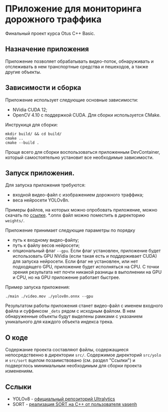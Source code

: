 # ПРиложение для мониторинга дорожного траффика
Финальный проект курса Otus C++ Basic.

## Назначение приложения
Приложение позволяет обрабатывать видео-поток, обнаруживать и отслеживать в нем транспортные средства и пешеходов, а также другие объекты.

## Зависимости и сборка
Приложение использует следующие основные зависимости:
- NVidia CUDA 12;
- OpenCV 4.10 с поддержкой CUDA.
Для сборки используется CMake.

Инструкиця для сборки:
```shell
mkdir build/ && cd build/
cmake ..
cmake --build .
```

Проще всего для сборки воспользоваться приложенным DevContainer, который самостоятельно установит все необходимые зависимости.

## Запуск приложения.
Для запуска приложения требуются:

- входной видео-файл с изображением дорожного траффика;
- веса нейросети YOLOv8n.

Примеры файлов, на которых можно опробовать приложение, можно скачать по [ссылке](https://disk.yandex.ru/d/CtuH7ehtXpyHog). *.onnx файл можно поместить в директорию ```weights/```.

Приложение принимает следующие параметры по порядку
- путь к входному видео-файлу;
- путь к файлу весов нейросети;
- опциональный флаг ```--gpu```. Если флаг установлен, приложение будет использовать GPU NVidia (если такая есть и поддерживает CUDA) для запуска нейросети. Если флаг не установлен, или нет подходящего GPU, приложение будет исполняться на CPU. С точки зрения результата нет почти никакой разницы в выполнении на GPU и CPU, но на GPU приложение работает быстрее.

Пример запуска приложения:
```shell
./main ./video.mov ./yolov8n.onnx --gpu
```

Результатом работы приложения станет видео-файл с именем входного файла и суффиксом ```_dets``` рядом с исходным файлом. В нем обнаруженные объекты будут выделены рамками с указанием уникального для каждого объекта индекса трека.

## О коде
Содержание проекта составляют файлы, содержащиеся непосредственно в директории ```src/```. Содержимое директорий ```src/yolo``` и ```src/sort``` вцелом позаимствовано (см. раздел "Ссылки") и подверглось минимальным необходимым для сборки проекта изменениям.

## Сслыки
- YOLOv8 - [официальный репозиторий Ultralytics](https://github.com/ultralytics/ultralytics/tree/main/examples/YOLOv8-CPP-Inference)
-  SORT - [реализация SORT на C++ от пользователя yasenh](https://github.com/yasenh/sort-cpp)
